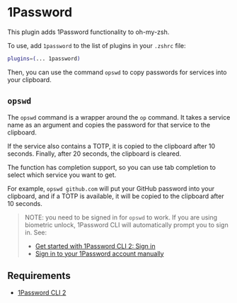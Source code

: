 # 1Password

This plugin adds 1Password functionality to oh-my-zsh.

To use, add `1password` to the list of plugins in your `.zshrc` file:

```zsh
plugins=(... 1password)
```

Then, you can use the command `opswd` to copy passwords for services into your
clipboard.

## `opswd`

The `opswd` command is a wrapper around the `op` command. It takes a service
name as an argument and copies the password for that service to the clipboard.

If the service also contains a TOTP, it is copied to the clipboard after 10 seconds.
Finally, after 20 seconds, the clipboard is cleared.

The function has completion support, so you can use tab completion to select
which service you want to get.

For example, `opswd github.com` will put your GitHub password into your clipboard, and if
a TOTP is available, it will be copied to the clipboard after 10 seconds.

> NOTE: you need to be signed in for `opswd` to work. If you are using biometric unlock, 
> 1Password CLI will automatically prompt you to sign in. See:
>
> - [Get started with 1Password CLI 2: Sign in](https://developer.1password.com/docs/cli/get-started#sign-in)
> - [Sign in to your 1Password account manually](https://developer.1password.com/docs/cli/sign-in-manually)

## Requirements

- [1Password CLI 2](https://developer.1password.com/docs/cli/get-started#install)
